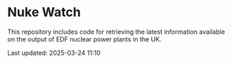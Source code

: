 # Nuke Watch

This repository includes code for retrieving the latest information available on the output of EDF nuclear power plants in the UK.

Last updated: 2025-03-24 11:10